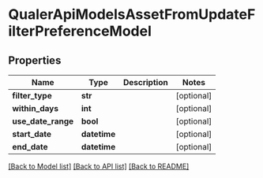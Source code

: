 # QualerApiModelsAssetFromUpdateFilterPreferenceModel

## Properties
Name | Type | Description | Notes
------------ | ------------- | ------------- | -------------
**filter_type** | **str** |  | [optional] 
**within_days** | **int** |  | [optional] 
**use_date_range** | **bool** |  | [optional] 
**start_date** | **datetime** |  | [optional] 
**end_date** | **datetime** |  | [optional] 

[[Back to Model list]](../README.md#documentation-for-models) [[Back to API list]](../README.md#documentation-for-api-endpoints) [[Back to README]](../README.md)

